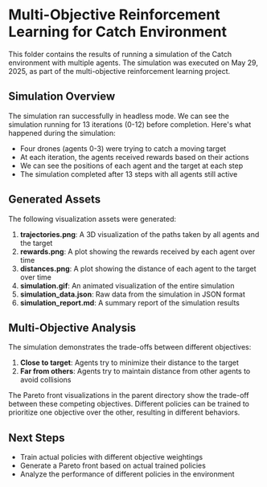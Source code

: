 # Multi-Objective Reinforcement Learning for Catch Environment

This folder contains the results of running a simulation of the Catch environment with multiple agents. The simulation was executed on May 29, 2025, as part of the multi-objective reinforcement learning project.

## Simulation Overview

The simulation ran successfully in headless mode. We can see the simulation running for 13 iterations (0-12) before completion. Here's what happened during the simulation:

- Four drones (agents 0-3) were trying to catch a moving target
- At each iteration, the agents received rewards based on their actions
- We can see the positions of each agent and the target at each step
- The simulation completed after 13 steps with all agents still active

## Generated Assets

The following visualization assets were generated:

1. **trajectories.png**: A 3D visualization of the paths taken by all agents and the target
2. **rewards.png**: A plot showing the rewards received by each agent over time
3. **distances.png**: A plot showing the distance of each agent to the target over time
4. **simulation.gif**: An animated visualization of the entire simulation
5. **simulation_data.json**: Raw data from the simulation in JSON format
6. **simulation_report.md**: A summary report of the simulation results

## Multi-Objective Analysis

The simulation demonstrates the trade-offs between different objectives:

1. **Close to target**: Agents try to minimize their distance to the target
2. **Far from others**: Agents try to maintain distance from other agents to avoid collisions

The Pareto front visualizations in the parent directory show the trade-off between these competing objectives. Different policies can be trained to prioritize one objective over the other, resulting in different behaviors.

## Next Steps

- Train actual policies with different objective weightings
- Generate a Pareto front based on actual trained policies
- Analyze the performance of different policies in the environment